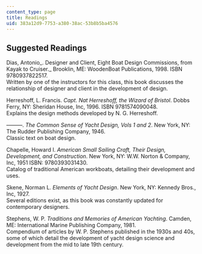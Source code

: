 ```yaml
---
content_type: page
title: Readings
uid: 383a12d9-7753-a380-38ac-53b8b5ba4576
---
```


Suggested Readings
------------------

Dias, Antonio_. Designer and Client, Eight Boat Design Commissions, from Kayak to Cruiser._ Brooklin, ME: WoodenBoat Publications, 1998. ISBN 9780937822517.  
Written by one of the instructors for this class, this book discusses the relationship of designer and client in the development of design.

Herreshoff, L. Francis. _Capt. Nat Herreshoff, the Wizard of Bristol_. Dobbs Ferry, NY: Sheridan House, Inc, 1996. ISBN 9781574090048.  
Explains the design methods developed by N. G. Herreshoff.

———. _The Common Sense of Yacht Design, Vols 1 and 2_. New York, NY: The Rudder Publishing Company, 1946.  
Classic text on boat design.

Chapelle, Howard I. _American Small Sailing Craft, Their Design, Development, and Construction_. New York, NY: W.W. Norton & Company, Inc, 1951 ISBN: 9780393031430.  
Catalog of traditional American workboats, detailing their development and uses.

Skene, Norman L. _Elements of Yacht Design_. New York, NY: Kennedy Bros., Inc, 1927.  
Several editions exist, as this book was constantly updated for contemporary designers.

Stephens, W. P. _Traditions and Memories of American Yachting_. Camden, ME: International Marine Publishing Company, 1981.  
Compendium of articles by W. P. Stephens published in the 1930s and 40s, some of which detail the development of yacht design science and development from the mid to late 19th century.